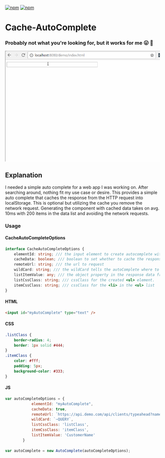 [![npm](https://img.shields.io/npm/v/cache-autocomplete.svg)](https://www.npmjs.com/package/cache-autocomplete)
[![npm](https://img.shields.io/npm/dt/cache-autocomplete.svg?label=npm%20downloads)](https://www.npmjs.com/package/cache-autocomplete)
# Cache-AutoComplete
### Probably not what you're looking for, but it works for me :stuck_out_tongue: :poop:


![CacheAutoComplete](screens/cacheAutoComplete.gif)

## Explanation
I needed a simple auto complete for a web app I was working on.
After searching around, nothing fit my use case or desire. 
This provides a simple auto complete that caches the response 
from the HTTP request into localStorage. This is optional but utilizing
the cache you remove the network request. Generating the component with
cached data takes on avg. 10ms with 200 items in the data list and avoiding
the network requests.

### Usage


#### CacheAutoCompleteOptions 
```ts
interface CacheAutoCompleteOptions {
    elementId: string; /// the input element to create autocomplete with
    cacheData: boolean; /// boolean to set whether to cache the response
    remoteUrl: string; /// the url to request
    wildCard: string; /// the wildCard tells the autoComplete where to inject the root element's value into the query
    listItemValue: any; /// the object property in the response data from the server.
    listCssClass: string; /// cssClass for the created <ul> element.
    itemCssClass: string; /// cssClass for the <li> in the <ul> list
}
```
#### HTML
```html
<input id="myAutoComplete" type="text" />
```
#### CSS
```css
.listClass {
    border-radius: 4;
    border: 1px solid #444;
}
.itemClass {
    color: #fff;
    padding: 5px;
    background-color: #333;
}
```
#### JS
```js
var autoCompleteOptions = {
            elementId: "myAutoComplete",
            cacheData: true,
            remoteUrl: `https://api.demo.com/api/clients/typeahead?name=~QUERY`,
            wildCard: `~QUERY`,
            listCssClass: 'listClass',
            itemCssClass: 'itemClass',
            listItemValue: 'CustomerName'
        }

var autoComplete = new AutoComplete(autoCompleteOptions);

```
